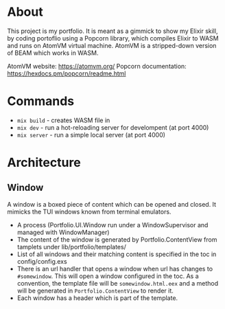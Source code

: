 # About

This project is my portfolio.
It is meant as a gimmick to show my Elixir skill, by coding portoflio using a Popcorn library, which compiles Elixir to WASM and runs on AtomVM virtual machine.
AtomVM is a stripped-down version of BEAM which works in WASM.

AtomVM website: https://atomvm.org/
Popcorn documentation: https://hexdocs.pm/popcorn/readme.html

# Commands

- `mix build` - creates WASM file in
- `mix dev` - run a hot-reloading server for develompent (at port 4000)
- `mix server` - run a simple local server (at port 4000)

# Architecture

## Window

A window is a boxed piece of content which can be opened and closed.
It mimicks the TUI windows known from terminal emulators.

- A process (Portfolio.UI.Window run under a WindowSupervisor and managed with WindowManager)
- The content of the window is generated by Portfolio.ContentView from tamplets under lib/portfolio/templates/
- List of all windows and their matching content is specified in the toc in config/config.exs
- There is an url handler that opens a window when url has changes to `#somewindow`. This will open a window configured in the toc. As a convention, the template file will be `somewindow.html.eex` and a method will be generated in `Portfolio.ContentView` to render it.
- Each window has a header which is part of the template.
